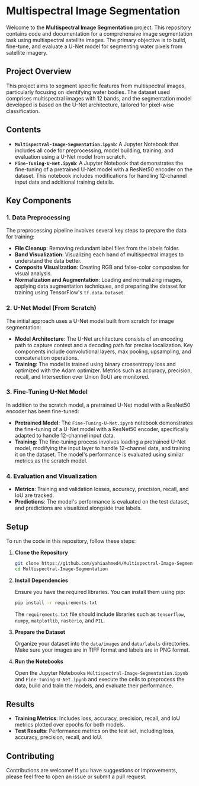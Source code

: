 # Multispectral Image Segmentation

Welcome to the **Multispectral Image Segmentation** project. This repository contains code and documentation for a comprehensive image segmentation task using multispectral satellite images. The primary objective is to build, fine-tune, and evaluate a U-Net model for segmenting water pixels from satellite imagery.

## Project Overview

This project aims to segment specific features from multispectral images, particularly focusing on identifying water bodies. The dataset used comprises multispectral images with 12 bands, and the segmentation model developed is based on the U-Net architecture, tailored for pixel-wise classification.

## Contents

- **`Multispectral-Image-Segmentation.ipynb`**: A Jupyter Notebook that includes all code for preprocessing, model building, training, and evaluation using a U-Net model from scratch.
- **`Fine-Tuning-U-Net.ipynb`**: A Jupyter Notebook that demonstrates the fine-tuning of a pretrained U-Net model with a ResNet50 encoder on the dataset. This notebook includes modifications for handling 12-channel input data and additional training details.


## Key Components

### 1. Data Preprocessing

The preprocessing pipeline involves several key steps to prepare the data for training:

- **File Cleanup**: Removing redundant label files from the labels folder.
- **Band Visualization**: Visualizing each band of multispectral images to understand the data better.
- **Composite Visualization**: Creating RGB and false-color composites for visual analysis.
- **Normalization and Augmentation**: Loading and normalizing images, applying data augmentation techniques, and preparing the dataset for training using TensorFlow's `tf.data.Dataset`.

### 2. U-Net Model (From Scratch)

The initial approach uses a U-Net model built from scratch for image segmentation:

- **Model Architecture**: The U-Net architecture consists of an encoding path to capture context and a decoding path for precise localization. Key components include convolutional layers, max pooling, upsampling, and concatenation operations.
- **Training**: The model is trained using binary crossentropy loss and optimized with the Adam optimizer. Metrics such as accuracy, precision, recall, and Intersection over Union (IoU) are monitored.

### 3. Fine-Tuning U-Net Model

In addition to the scratch model, a pretrained U-Net model with a ResNet50 encoder has been fine-tuned:

- **Pretrained Model**: The `Fine-Tuning-U-Net.ipynb` notebook demonstrates the fine-tuning of a U-Net model with a ResNet50 encoder, specifically adapted to handle 12-channel input data.
- **Training**: The fine-tuning process involves loading a pretrained U-Net model, modifying the input layer to handle 12-channel data, and training it on the dataset. The model's performance is evaluated using similar metrics as the scratch model.

### 4. Evaluation and Visualization

- **Metrics**: Training and validation losses, accuracy, precision, recall, and IoU are tracked.
- **Predictions**: The model's performance is evaluated on the test dataset, and predictions are visualized alongside true labels.

## Setup

To run the code in this repository, follow these steps:

1. **Clone the Repository**

   ```bash
   git clone https://github.com/yahiaahmed4/Multispectral-Image-Segmentation.git
   cd Multispectral-Image-Segmentation
   ```

2. **Install Dependencies**

   Ensure you have the required libraries. You can install them using pip:

   ```bash
   pip install -r requirements.txt
   ```

   The `requirements.txt` file should include libraries such as `tensorflow`, `numpy`, `matplotlib`, `rasterio`, and `PIL`.

3. **Prepare the Dataset**

   Organize your dataset into the `data/images` and `data/labels` directories. Make sure your images are in TIFF format and labels are in PNG format.

4. **Run the Notebooks**

   Open the Jupyter Notebooks `Multispectral-Image-Segmentation.ipynb` and `Fine-Tuning-U-Net.ipynb` and execute the cells to preprocess the data, build and train the models, and evaluate their performance.

## Results

- **Training Metrics**: Includes loss, accuracy, precision, recall, and IoU metrics plotted over epochs for both models.
- **Test Results**: Performance metrics on the test set, including loss, accuracy, precision, recall, and IoU.

## Contributing

Contributions are welcome! If you have suggestions or improvements, please feel free to open an issue or submit a pull request.

